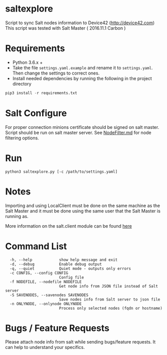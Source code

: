 # saltexplore
Script to sync Salt nodes information to Device42 (http://device42.com)
This script was tested with Salt Master ( 2016.11.1 Carbon )

# Requirements
* Python 3.6.x +
* Take the file `settings.yaml.example` and rename it to `settings.yaml`. Then change the settings to correct ones.
* Install needed dependencies by running the following in the project directory

```python
pip3 install -r requirements.txt
```

# Salt Configure
For proper connection minions certificate should be signed on salt master.
Script should be run on salt master server.
See [NodeFilter.md](./NodeFilter.md) for node filtering options.

# Run
```
python3 saltexplore.py [-c /path/to/settings.yaml]
```

# Notes
Importing and using LocalClient must be done on the same machine as the Salt Master and it must be done using the same user that the Salt Master is running as.

More information on the salt.client module can be found [here](https://docs.saltstack.com/en/latest/ref/clients/#localclient)

# Command List
```
  -h, --help            show help message and exit
  -d, --debug           Enable debug output
  -q, --quiet           Quiet mode - outputs only errors
  -c CONFIG, --config CONFIG
                        Config file
  -f NODEFILE, --nodefile NODEFILE
                        Get node info from JSON file instead of Salt server
  -S SAVENODES, --savenodes SAVENODES
                        Save nodes info from Salt server to json file
  -n ONLYNODE, --onlynode ONLYNODE
                        Process only selected nodes (fqdn or hostname)
```

# Bugs / Feature Requests

Please attach node info from salt while sending bugs/feature requests. It can help to understand your specifics.

